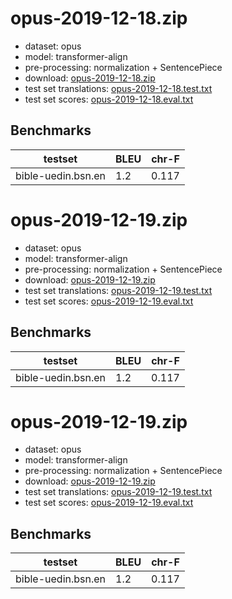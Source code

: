 # opus-2019-12-18.zip

* dataset: opus
* model: transformer-align
* pre-processing: normalization + SentencePiece
* download: [opus-2019-12-18.zip](https://object.pouta.csc.fi/OPUS-MT-dev/bsn-en/opus-2019-12-18.zip)
* test set translations: [opus-2019-12-18.test.txt](https://object.pouta.csc.fi/OPUS-MT-dev/bsn-en/opus-2019-12-18.test.txt)
* test set scores: [opus-2019-12-18.eval.txt](https://object.pouta.csc.fi/OPUS-MT-dev/bsn-en/opus-2019-12-18.eval.txt)

## Benchmarks

| testset               | BLEU  | chr-F |
|-----------------------|-------|-------|
| bible-uedin.bsn.en 	| 1.2 	| 0.117 |

# opus-2019-12-19.zip

* dataset: opus
* model: transformer-align
* pre-processing: normalization + SentencePiece
* download: [opus-2019-12-19.zip](https://object.pouta.csc.fi/OPUS-MT-dev/bsn-en/opus-2019-12-19.zip)
* test set translations: [opus-2019-12-19.test.txt](https://object.pouta.csc.fi/OPUS-MT-dev/bsn-en/opus-2019-12-19.test.txt)
* test set scores: [opus-2019-12-19.eval.txt](https://object.pouta.csc.fi/OPUS-MT-dev/bsn-en/opus-2019-12-19.eval.txt)

## Benchmarks

| testset               | BLEU  | chr-F |
|-----------------------|-------|-------|
| bible-uedin.bsn.en 	| 1.2 	| 0.117 |

# opus-2019-12-19.zip

* dataset: opus
* model: transformer-align
* pre-processing: normalization + SentencePiece
* download: [opus-2019-12-19.zip](https://object.pouta.csc.fi/OPUS-MT-dev/bsn-en/opus-2019-12-19.zip)
* test set translations: [opus-2019-12-19.test.txt](https://object.pouta.csc.fi/OPUS-MT-dev/bsn-en/opus-2019-12-19.test.txt)
* test set scores: [opus-2019-12-19.eval.txt](https://object.pouta.csc.fi/OPUS-MT-dev/bsn-en/opus-2019-12-19.eval.txt)

## Benchmarks

| testset               | BLEU  | chr-F |
|-----------------------|-------|-------|
| bible-uedin.bsn.en 	| 1.2 	| 0.117 |

